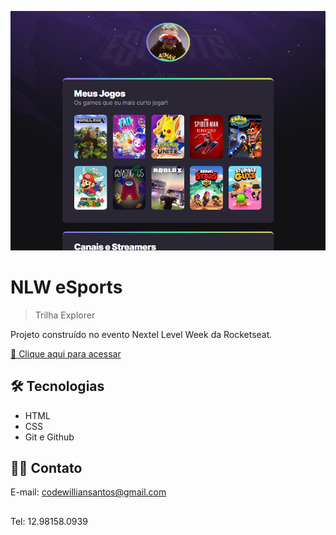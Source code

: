![preview](./.github/preview.png)

# NLW eSports 

> Trilha Explorer

Projeto construído no evento Nextel Level Week da Rocketseat.

[ 🔗 Clique aqui para acessar](https://codewilliansantos.github.io/nlw-esportes-explorer/)

## 🛠️ Tecnologias 

- HTML
- CSS
- Git e Github

## 🤝🏻 Contato
E-mail: codewilliansantos@gmail.com
##
Tel: 12.98158.0939